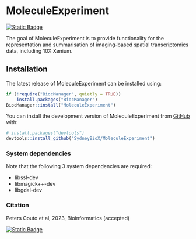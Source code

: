# MoleculeExperiment

<!-- badges: start -->
[![Static Badge](https://img.shields.io/badge/BIOCONDUCTOR%20TUTORIAL-%23001F3F)](https://bioconductor.org/packages/release/bioc/vignettes/MoleculeExperiment/inst/doc/MoleculeExperiment.html)
<!-- badges: end -->

The goal of MoleculeExperiment is to provide functionality for the representation and summarisation of imaging-based spatial transcriptomics data, including 10X Xenium.

## Installation

The latest release of MoleculeExperiment can be installed using:

```r
if (!require("BiocManager", quietly = TRUE))
    install.packages("BiocManager")
BiocManager::install("MoleculeExperiment")
```

You can install the development version of MoleculeExperiment from [GitHub](https://github.com/) with:

``` r
# install.packages("devtools")
devtools::install_github("SydneyBioX/MoleculeExperiment")
```
### System dependencies
Note that the following 3 system dependencies are required:
* libssl-dev
* libmagick++-dev
* libgdal-dev

### Citation
Peters Couto et al, 2023, Bioinformatics (accepted)

[![Static Badge](https://img.shields.io/badge/PREPRINT-darkgreen)](https://www.biorxiv.org/content/10.1101/2023.05.16.541040v1#:~:text=MoleculeExperiment%20enables%20consistent%20infrastructure%20for,transcriptomics%20data%20in%20Bioconductor%20%7C%20bioRxiv)
